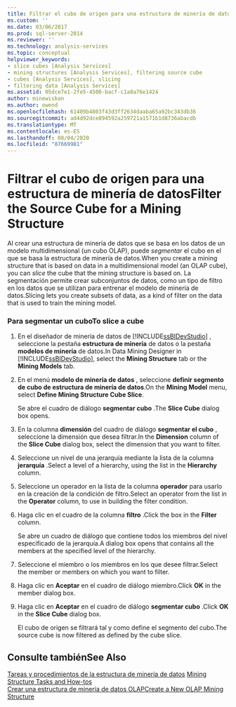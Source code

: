 ```yaml
---
title: Filtrar el cubo de origen para una estructura de minería de datos | Microsoft Docs
ms.custom: ''
ms.date: 03/06/2017
ms.prod: sql-server-2014
ms.reviewer: ''
ms.technology: analysis-services
ms.topic: conceptual
helpviewer_keywords:
- slice cubes [Analysis Services]
- mining structures [Analysis Services], filtering source cube
- cubes [Analysis Services], slicing
- filtering data [Analysis Services]
ms.assetid: 05dce7e1-2fe5-4500-bacf-c1a8a76e1424
author: minewiskan
ms.author: owend
ms.openlocfilehash: 61409b4803f43d3ff2634daaba65a92bc343db36
ms.sourcegitcommit: ad4d92dce894592a259721a1571b1d8736abacdb
ms.translationtype: MT
ms.contentlocale: es-ES
ms.lasthandoff: 08/04/2020
ms.locfileid: "87669981"
---
```

# <a name="filter-the-source-cube-for-a-mining-structure"></a><span data-ttu-id="d2d7c-102">Filtrar el cubo de origen para una estructura de minería de datos</span><span class="sxs-lookup"><span data-stu-id="d2d7c-102">Filter the Source Cube for a Mining Structure</span></span>
  <span data-ttu-id="d2d7c-103">Al crear una estructura de minería de datos que se basa en los datos de un modelo multidimensional (un cubo OLAP), puede *segmentar* el cubo en el que se basa la estructura de minería de datos.</span><span class="sxs-lookup"><span data-stu-id="d2d7c-103">When you create a mining structure that is based on data in a multidimensional model (an OLAP cube), you can *slice* the cube that the mining structure is based on.</span></span> <span data-ttu-id="d2d7c-104">La segmentación permite crear subconjuntos de datos, como un tipo de filtro en los datos que se utilizan para entrenar el modelo de minería de datos.</span><span class="sxs-lookup"><span data-stu-id="d2d7c-104">Slicing lets you create subsets of data, as a kind of filter on the data that is used to train the mining model.</span></span>  
  
### <a name="to-slice-a-cube"></a><span data-ttu-id="d2d7c-105">Para segmentar un cubo</span><span class="sxs-lookup"><span data-stu-id="d2d7c-105">To slice a cube</span></span>  
  
1.  <span data-ttu-id="d2d7c-106">En el diseñador de minería de datos de [!INCLUDE[ssBIDevStudio](../includes/ssbidevstudio-md.md)] , seleccione la pestaña **estructura de minería** de datos o la pestaña **modelos de minería** de datos.</span><span class="sxs-lookup"><span data-stu-id="d2d7c-106">In Data Mining Designer in [!INCLUDE[ssBIDevStudio](../includes/ssbidevstudio-md.md)], select the **Mining Structure** tab or the **Mining Models** tab.</span></span>  
  
2.  <span data-ttu-id="d2d7c-107">En el menú **modelo de minería de datos** , seleccione **definir segmento de cubo de estructura de minería de datos**.</span><span class="sxs-lookup"><span data-stu-id="d2d7c-107">On the **Mining Model** menu, select **Define Mining Structure Cube Slice**.</span></span>  
  
     <span data-ttu-id="d2d7c-108">Se abre el cuadro de diálogo **segmentar cubo** .</span><span class="sxs-lookup"><span data-stu-id="d2d7c-108">The **Slice Cube** dialog box opens.</span></span>  
  
3.  <span data-ttu-id="d2d7c-109">En la columna **dimensión** del cuadro de diálogo **segmentar el cubo** , seleccione la dimensión que desea filtrar.</span><span class="sxs-lookup"><span data-stu-id="d2d7c-109">In the **Dimension** column of the **Slice Cube** dialog box, select the dimension that you want to filter.</span></span>  
  
4.  <span data-ttu-id="d2d7c-110">Seleccione un nivel de una jerarquía mediante la lista de la columna **jerarquía** .</span><span class="sxs-lookup"><span data-stu-id="d2d7c-110">Select a level of a hierarchy, using the list in the **Hierarchy** column.</span></span>  
  
5.  <span data-ttu-id="d2d7c-111">Seleccione un operador en la lista de la columna **operador** para usarlo en la creación de la condición de filtro.</span><span class="sxs-lookup"><span data-stu-id="d2d7c-111">Select an operator from the list in the **Operator** column, to use in building the filter condition.</span></span>  
  
6.  <span data-ttu-id="d2d7c-112">Haga clic en el cuadro de la columna **filtro** .</span><span class="sxs-lookup"><span data-stu-id="d2d7c-112">Click the box in the **Filter** column.</span></span>  
  
     <span data-ttu-id="d2d7c-113">Se abre un cuadro de diálogo que contiene todos los miembros del nivel especificado de la jerarquía.</span><span class="sxs-lookup"><span data-stu-id="d2d7c-113">A dialog box opens that contains all the members at the specified level of the hierarchy.</span></span>  
  
7.  <span data-ttu-id="d2d7c-114">Seleccione el miembro o los miembros en los que desee filtrar.</span><span class="sxs-lookup"><span data-stu-id="d2d7c-114">Select the member or members on which you want to filter.</span></span>  
  
8.  <span data-ttu-id="d2d7c-115">Haga clic en **Aceptar** en el cuadro de diálogo miembro.</span><span class="sxs-lookup"><span data-stu-id="d2d7c-115">Click **OK** in the member dialog box.</span></span>  
  
9. <span data-ttu-id="d2d7c-116">Haga clic en **Aceptar** en el cuadro de diálogo **segmentar cubo** .</span><span class="sxs-lookup"><span data-stu-id="d2d7c-116">Click **OK** in the **Slice Cube** dialog box.</span></span>  
  
     <span data-ttu-id="d2d7c-117">El cubo de origen se filtrará tal y como define el segmento del cubo.</span><span class="sxs-lookup"><span data-stu-id="d2d7c-117">The source cube is now filtered as defined by the cube slice.</span></span>  
  
## <a name="see-also"></a><span data-ttu-id="d2d7c-118">Consulte también</span><span class="sxs-lookup"><span data-stu-id="d2d7c-118">See Also</span></span>  
 <span data-ttu-id="d2d7c-119">[Tareas y procedimientos de la estructura de minería de datos](data-mining/mining-structure-tasks-and-how-tos.md) </span><span class="sxs-lookup"><span data-stu-id="d2d7c-119">[Mining Structure Tasks and How-tos](data-mining/mining-structure-tasks-and-how-tos.md) </span></span>  
 [<span data-ttu-id="d2d7c-120">Crear una estructura de minería de datos OLAP</span><span class="sxs-lookup"><span data-stu-id="d2d7c-120">Create a New OLAP Mining Structure</span></span>](data-mining/create-a-new-olap-mining-structure.md)  
  
  
